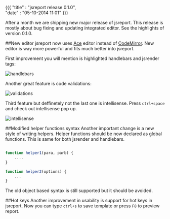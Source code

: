 ﻿
{{{
    "title"    : "jsreport release 0.1.0",  
    "date"     : "05-10-2014 11:01"
}}}

After a month we are shipping new major release of jsreport. This release is mostly about bug fixing and updating integrated editor.  See the highlights of version 0.1.0.

##New editor
jsreport now uses [Ace](http://ace.c9.io/) editor instead of [CodeMirror](http://codemirror.net/). New editor is way more powerful and fits much better into jsreport.

First improvement you will mention is highlighted handlebars and jsrender tags:

![handlebars](http://jsreport.net/img/blog/handlebars-highlight.png)

Another great feature is code validations:

![validations](http://jsreport.net/img/blog/validations.png)

Third feature but deffinetely not the last one is intellisense. Press `ctrl+space` and check out intellisense pop up.

![intellisense](http://jsreport.net/img/blog/intellisense.png)

##Modified helper functions syntax
Another important change is a new style of writing helpers. Helper functions should be now declared as global functions. This is same for both jsrender and handlebars. 

```javascript

function helper1(para, parb) {
    ....
}

function helper2(options) {
    ...
}

```

The old object based syntax is still supported but it should be avoided. 

##Hot keys
Another improvement in usability is support for hot keys in jsreport. Now you can type `ctrl+s` to save template or press `F8` to preview report.